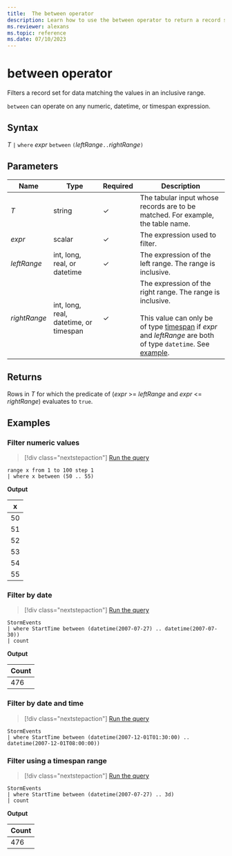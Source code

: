 ```yaml
---
title:  The between operator
description: Learn how to use the between operator to return a record set of values in an inclusive range for which the predicate evaluates to true. 
ms.reviewer: alexans
ms.topic: reference
ms.date: 07/10/2023
---
```

# between operator

Filters a record set for data matching the values in an inclusive range.

`between` can operate on any numeric, datetime, or timespan expression.

## Syntax

*T* `|` `where` *expr* `between` `(`*leftRange*` .. `*rightRange*`)`

## Parameters

| Name | Type | Required | Description |
|--|--|--|--|
| *T* | string | &check; |  The tabular input whose records are to be matched. For example, the table name. |
| *expr* | scalar | &check; |  The expression used to filter. |
| *leftRange* | int, long, real, or datetime | &check; | The expression of the left range. The range is inclusive.|
| *rightRange* | int, long, real, datetime, or timespan | &check; | The expression of the right range. The range is inclusive.<br/><br/>This value can only be of type [timespan](scalar-data-types/timespan.md) if *expr* and *leftRange* are both of type `datetime`. See [example](#filter-datetime-using-a-timespan-range).|

## Returns

Rows in *T* for which the predicate of (*expr* >= *leftRange* and *expr* <= *rightRange*) evaluates to `true`.

## Examples

### Filter numeric values

> [!div class="nextstepaction"]
> <a href="https://dataexplorer.azure.com/clusters/help/databases/Samples?query=H4sIAAAAAAAAAytKzEtPVahQSCvKz1UwVCjJVzA0MFAoLkktUDDk5apRKM9ILQLJJ6WWlKem5ilomBoo6OkpmJpqAgBfXYZBOgAAAA==" target="_blank">Run the query</a>

```kusto
range x from 1 to 100 step 1
| where x between (50 .. 55)
```

**Output**

|x|
|---|
|50|
|51|
|52|
|53|
|54|
|55|

### Filter by date

> [!div class="nextstepaction"]
> <a href="https://dataexplorer.azure.com/clusters/help/databases/Samples?query=H4sIAAAAAAAAAwsuyS/KdS1LzSsp5uWqUSjPSC1KVQguSSwqCcnMTVVISi0pT03NU9BISSxJLQGKaBgZGJjrApGRuaaCnp4ChrixgaYmyKTk/NK8EgBluyagXgAAAA==" target="_blank">Run the query</a>

```kusto
StormEvents
| where StartTime between (datetime(2007-07-27) .. datetime(2007-07-30))
| count
```

**Output**

|Count|
|---|
|476|

### Filter by date and time

> [!div class="nextstepaction"]
> <a href="https://dataexplorer.azure.com/clusters/help/databases/Samples?query=H4sIAAAAAAAAAwsuyS/KdS1LzSsp5uWqUSjPSC1KVQguSSwqCcnMTVVISi0pT03NU9BISSxJLQGKaBgZGJjrGhrpGhiGGBhaGRtYGRhoKujpKWBVYAGUBSnQBACfbZMpZwAAAA==" target="_blank">Run the query</a>

```kusto
StormEvents
| where StartTime between (datetime(2007-12-01T01:30:00) .. datetime(2007-12-01T08:00:00))
```

### Filter using a timespan range

> [!div class="nextstepaction"]
> <a href="https://dataexplorer.azure.com/clusters/help/databases/Samples?query=H4sIAAAAAAAAAwsuyS/KdS1LzSsp5uWqUSjPSC1KVQguSSwqCcnMTVVISi0pT03NU9BISSxJLQGKaBgZGJjrApGRuaaCnp6CcYomSF9yfmleCQCGAqjRTAAAAA==" target="_blank">Run the query</a>

```kusto
StormEvents
| where StartTime between (datetime(2007-07-27) .. 3d)
| count
```

**Output**

|Count|
|---|
|476|
